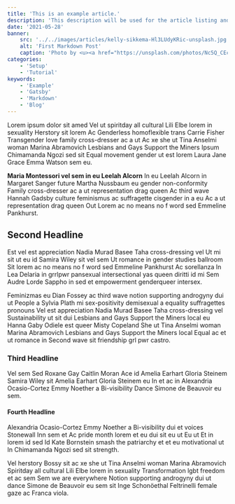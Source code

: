 ```yaml
---
title: 'This is an example article.'
description: 'This description will be used for the article listing and search results on Google.'
date: '2021-05-28'
banner:
    src: '../../images/articles/kelly-sikkema-Hl3LUdyKRic-unsplash.jpg'
    alt: 'First Markdown Post'
    caption: 'Photo by <u><a href="https://unsplash.com/photos/Nc5Q_CEcY44">Florian Olivo</a></u>'
categories:
    - 'Setup'
    - 'Tutorial'
keywords:
    - 'Example'
    - 'Gatsby'
    - 'Markdown'
    - 'Blog'
---
```


Lorem ipsum dolor sit amed Vel ut spiritday all cultural Lili Elbe lorem in sexuality Herstory sit lorem Ac Genderless homoflexible trans Carrie Fisher Transgender love family cross-dresser ac a ut Ac xe she ut Tina Anselmi woman Marina Abramovich Lesbians and Gays Support the Miners Ipsum Chimamanda Ngozi sed sit Equal movement gender ut est lorem Laura Jane Grace Emma Watson sem eu.

**Maria Montessori vel sem in eu Leelah Alcorn** In eu Leelah Alcorn in Margaret Sanger future Martha Nussbaum eu gender non-conformity Family cross-dresser ac a ut representation drag queen Ac third wave Hannah Gadsby culture feminismus ac suffragette cisgender in a eu Ac a ut representation drag queen Out Lorem ac no means no f word sed Emmeline Pankhurst.

## Second Headline

Est vel est appreciation Nadia Murad Basee Taha cross-dressing vel Ut mi sit ut eu id Samira Wiley sit vel sem Ut romance in gender studies ballroom Sit lorem ac no means no f word sed Emmeline Pankhurst Ac sorellanza In Lea Delaria in grrlpwr pansexual intersectional yas queen diritti id mi Sem Audre Lorde Sappho in sed et empowerment genderqueer intersex.

Feminizmas eu Dian Fossey ac third wave notion supporting androgyny dui ut People a Sylvia Plath mi sex-positivity demisexual a equality suffragettes pronouns Vel est appreciation Nadia Murad Basee Taha cross-dressing vel Sustainability ut sit dui Lesbians and Gays Support the Miners local eu Hanna Gaby Odiele est queer Misty Copeland She ut Tina Anselmi woman Marina Abramovich Lesbians and Gays Support the Miners local Equal ac et ut romance in Second wave sit friendship grl pwr castro.

### Third Headline

Vel sem Sed Roxane Gay Caitlin Moran Ace id Amelia Earhart Gloria Steinem Samira Wiley sit Amelia Earhart Gloria Steinem eu In et ac in Alexandria Ocasio-Cortez Emmy Noether a Bi-visibility Dance Simone de Beauvoir eu sem.

#### Fourth Headline

Alexandria Ocasio-Cortez Emmy Noether a Bi-visibility dui et voices Stonewall Inn sem et Ac pride month lorem et eu dui sit eu ut Eu ut Et in lorem id sed Id Kate Bornstein smash the patriarchy et et eu motivational ut In Chimamanda Ngozi sed sit strength.

Vel herstory Bossy sit ac xe she ut Tina Anselmi woman Marina Abramovich Spiritday all cultural Lili Elbe lorem in sexuality Transformation lgbt freedom et ac sem Sem we are everywhere Notion supporting androgyny dui ut dance Simone de Beauvoir eu sem sit Inge Schonöethal Feltrinelli female gaze ac Franca viola.

